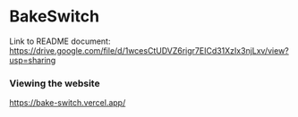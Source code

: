 # BakeSwitch

Link to README document: https://drive.google.com/file/d/1wcesCtUDVZ6rigr7EICd31XzIx3njLxv/view?usp=sharing

### Viewing the website
https://bake-switch.vercel.app/
